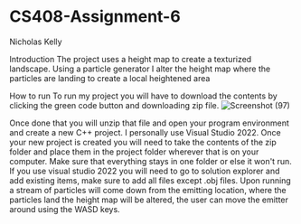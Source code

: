 # CS408-Assignment-6

Nicholas Kelly

Introduction
The project uses a height map to create a texturized landscape. Using a particle generator I alter the height map where the particles are landing to create a local heightened
area

How to run
To run my project you will have to download the contents by clicking the green code button and downloading zip file.
![Screenshot (97)](https://user-images.githubusercontent.com/98287937/196088566-e2d3ec4b-ad9f-46ac-9a7a-d74c0d2d183c.png)

Once done that you will unzip that file and open your program environment and create a new C++ project. I personally use Visual Studio 2022. Once your new project is
created you will need to take the contents of the zip folder and place them in the project folder wherever that is on your computer. Make sure that everything stays in 
one folder or else it won't run. If you use visual studio 2022 you will need to go to solution explorer and add existing items, make sure to add all files except .obj files.
Upon running a stream of particles will come down from the emitting location, where the particles land the height map will be altered, the user can move the emitter around
using the WASD keys.
